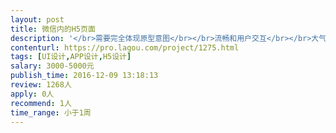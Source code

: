 ```yaml
---                
layout: post       
title: 微信内的H5页面           
description: '</br>需要完全体现原型意图</br></br>流畅和用户交互</br></br>大气，简约，美观</br></br>人员要求：</br></br>1、有APP产品的设计开发经验；</br>2、良好的沟通能力和契约精神。</br>'     
contenturl: https://pro.lagou.com/project/1275.html      
tags: [UI设计,APP设计,H5设计]            
salary: 3000-5000元          
publish_time: 2016-12-09 13:18:13         
review: 1268人                   
apply: 0人                   
recommend: 1人                   
time_range: 小于1周              
---                 
```

